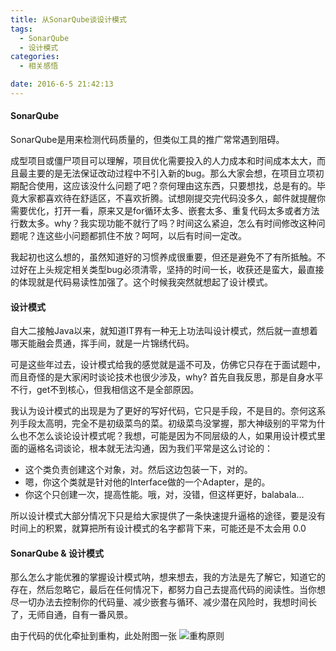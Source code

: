 ```yaml
---
title: 从SonarQube谈设计模式
tags:
  - SonarQube
  - 设计模式
categories:
  - 相关感悟

date: 2016-6-5 21:42:13
---
```



#### SonarQube
SonarQube是用来检测代码质量的，但类似工具的推广常常遇到阻碍。


成型项目或僵尸项目可以理解，项目优化需要投入的人力成本和时间成本太大，而且最主要的是无法保证改动过程中不引入新的bug。那么大家会想，在项目立项初期配合使用，这应该没什么问题了吧？奈何理由这东西，只要想找，总是有的。毕竟大家都喜欢待在舒适区，不喜欢折腾。试想刚提交完代码没多久，邮件就提醒你需要优化，打开一看，原来又是for循环太多、嵌套太多、重复代码太多或者方法行数太多。why？我实现功能不就行了吗？时间这么紧迫，怎么有时间修改这种问题呢？连这些小问题都抓住不放？呵呵，以后有时间一定改。


我起初也这么想的，虽然知道好的习惯养成很重要，但还是避免不了有所抵触。不过好在上头规定相关类型bug必须清零，坚持的时间一长，收获还是蛮大，最直接的体现就是代码易读性加强了。这个时候我突然就想起了设计模式。


#### 设计模式
自大二接触Java以来，就知道IT界有一种无上功法叫设计模式，然后就一直想着哪天能融会贯通，挥手间，就是一片锦绣代码。
<!-- more -->
可是这些年过去，设计模式给我的感觉就是遥不可及，仿佛它只存在于面试题中，而且奇怪的是大家闲时谈论技术也很少涉及，why? 首先自我反思，那是自身水平不行，get不到核心，但我相信这不是全部原因。

我认为设计模式的出现是为了更好的写好代码，它只是手段，不是目的。奈何这系列手段太高明，完全不是初级菜鸟的菜。初级菜鸟没掌握，那大神级别的平常为什么也不怎么谈论设计模式呢？我想，可能是因为不同层级的人，如果用设计模式里面的逼格名词谈论，根本就无法沟通，因为我们平常是这么讨论的：

- 这个类负责创建这个对象，对。然后这边包装一下，对的。
- 嗯，你这个类就是针对他的Interface做的一个Adapter，是的。
- 你这个只创建一次，提高性能。哦，对，没错，但这样更好，balabala...


所以设计模式大部分情况下只是给大家提供了一条快速提升逼格的途径，要是没有时间上的积累，就算把所有设计模式的名字都背下来，可能还是不太会用 0.0


#### SonarQube & 设计模式

那么怎么才能优雅的掌握设计模式呐，想来想去，我的方法是先了解它，知道它的存在，然后忽略它，最后在任何情况下，都努力自己去提高代码的阅读性。当你想尽一切办法去控制你的代码量、减少嵌套与循环、减少潜在风险时，我想时间长了，无师自通，自有一番风景。

由于代码的优化牵扯到重构，此处附图一张
![重构原则](1.png)